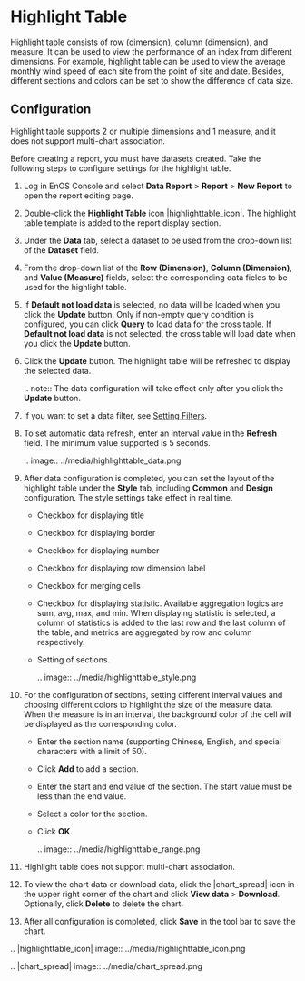# Highlight Table

Highlight table consists of row (dimension), column (dimension), and measure. It can be used to view the performance of an index from different dimensions. For example, highlight table can be used to view the average monthly wind speed of each site from the point of site and date. Besides, different sections and colors can be set to show the difference of data size.

## Configuration

Highlight table supports 2 or multiple dimensions and 1 measure, and it does not support multi-chart association.

Before creating a report, you must have datasets created. Take the following steps to configure settings for the highlight table.

1. Log in EnOS Console and select **Data Report** > **Report** > **New Report** to open the report editing page.

2. Double-click the **Highlight Table** icon |highlighttable_icon|. The highlight table template is added to the report display section.

3. Under the **Data** tab, select a dataset to be used from the drop-down list of the **Dataset** field.

4. From the drop-down list of the **Row (Dimension)**, **Column (Dimension)**, and **Value (Measure)** fields, select the corresponding data fields to be used for the highlight table.

5. If **Default not load data** is selected, no data will be loaded when you click the **Update** button. Only if non-empty query condition is configured, you can click **Query** to load data for the cross table. If **Default not load data** is not selected, the cross table will load date when you click the **Update** button.

6. Click the **Update** button. The highlight table will be refreshed to display the selected data.

   .. note:: The data configuration will take effect only after you click the **Update** button.

7. If you want to set a data filter, see [Setting Filters](filter).

8. To set automatic data refresh, enter an interval value in the **Refresh** field. The minimum value supported is 5 seconds.

   .. image:: ../media/highlighttable_data.png

9. After data configuration is completed, you can set the layout of the highlight table under the **Style** tab, including **Common** and **Design** configuration. The style settings take effect in real time.

   - Checkbox for displaying title

   - Checkbox for displaying border

   - Checkbox for displaying number

   - Checkbox for displaying row dimension label

   - Checkbox for merging cells

   - Checkbox for displaying statistic. Available aggregation logics are sum, avg, max, and min. When displaying statistic is selected, a column of statistics is added to the last row and the last column of the table, and metrics are aggregated by row and column respectively.

   - Setting of sections.

     .. image:: ../media/highlighttable_style.png

10. For the configuration of sections, setting different interval values and choosing different colors to highlight the size of the measure data. When the measure is in an interval, the background color of the cell will be displayed as the corresponding color.

    - Enter the section name (supporting Chinese, English, and special characters with a limit of 50).

    - Click **Add** to add a section.

    - Enter the start and end value of the section. The start value must be less than the end value.

    - Select a color for the section.

    - Click **OK**.

      .. image:: ../media/highlighttable_range.png
         

11. Highlight table does not support multi-chart association.

12. To view the chart data or download data, click the |chart_spread| icon in the upper right corner of the chart and click **View data** > **Download**. Optionally, click **Delete** to delete the chart.



13. After all configuration is completed, click **Save** in the tool bar to save the chart.

.. |highlighttable_icon| image:: ../media/highlighttable_icon.png

.. |chart_spread| image:: ../media/chart_spread.png

<!--end-->
